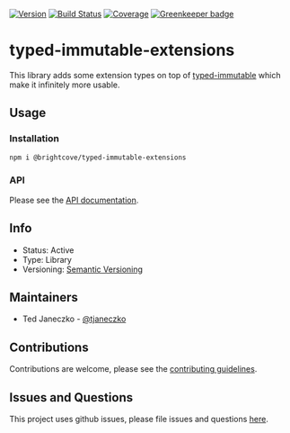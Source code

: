 [![Version](https://img.shields.io/npm/v/@brightcove/typed-immutable-extensions.svg)](https://www.npmjs.com/package/@brightcove/typed-immutable-extensions)
[![Build Status](https://travis-ci.org/brightcove/typed-immutable-extensions.svg?branch=master)](https://travis-ci.org/brightcove/typed-immutable-extensions)
[![Coverage](https://img.shields.io/codecov/c/github/brightcove/typed-immutable-extensions/master.svg)](https://codecov.io/gh/brightcove/typed-immutable-extensions) [![Greenkeeper badge](https://badges.greenkeeper.io/brightcove/typed-immutable-extensions.svg)](https://greenkeeper.io/)

# typed-immutable-extensions

This library adds some extension types on top of [typed-immutable](https://github.com/typed-immutable/typed-immutable) which make it infinitely more usable.

## Usage

### Installation

```bash
npm i @brightcove/typed-immutable-extensions
```

### API

Please see the [API documentation](https://github.com/brightcove/typed-immutable-extensions/blob/master/docs/API.md).

## Info

- Status: Active
- Type: Library
- Versioning: [Semantic Versioning](http://semver.org/spec/v2.0.0.html)

## Maintainers

- Ted Janeczko - [@tjaneczko](https://github.com/tjaneczko)

## Contributions

Contributions are welcome, please see the [contributing guidelines](https://github.com/brightcove/typed-immutable-extensions/blob/master/CONTRIBUTING.md).

## Issues and Questions

This project uses github issues, please file issues and questions [here](https://github.com/brightcove/typed-immutable-extensions/issues).
